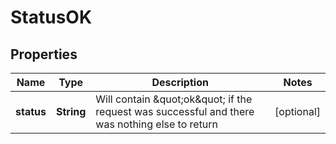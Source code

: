 
# StatusOK

## Properties
Name | Type | Description | Notes
------------ | ------------- | ------------- | -------------
**status** | **String** | Will contain \&quot;ok\&quot; if the request was successful and there was nothing else to return |  [optional]



